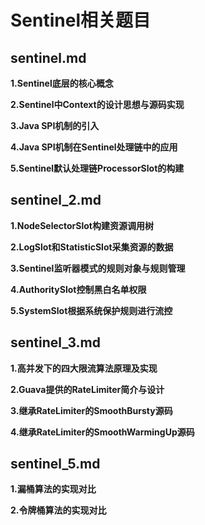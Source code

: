# Sentinel相关题目

## sentinel.md

**1.Sentinel底层的核心概念**

**2.Sentinel中Context的设计思想与源码实现**

**3.Java SPI机制的引入**

**4.Java SPI机制在Sentinel处理链中的应用**

**5.Sentinel默认处理链ProcessorSlot的构建**

## sentinel_2.md

**1.NodeSelectorSlot构建资源调用树**

**2.LogSlot和StatisticSlot采集资源的数据**

**3.Sentinel监听器模式的规则对象与规则管理**

**4.AuthoritySlot控制黑白名单权限**

**5.SystemSlot根据系统保护规则进行流控**

## sentinel_3.md

**1.高并发下的四大限流算法原理及实现**

**2.Guava提供的RateLimiter简介与设计**

**3.继承RateLimiter的SmoothBursty源码**

**4.继承RateLimiter的SmoothWarmingUp源码**

## sentinel_5.md

**1.漏桶算法的实现对比**

**2.令牌桶算法的实现对比**

